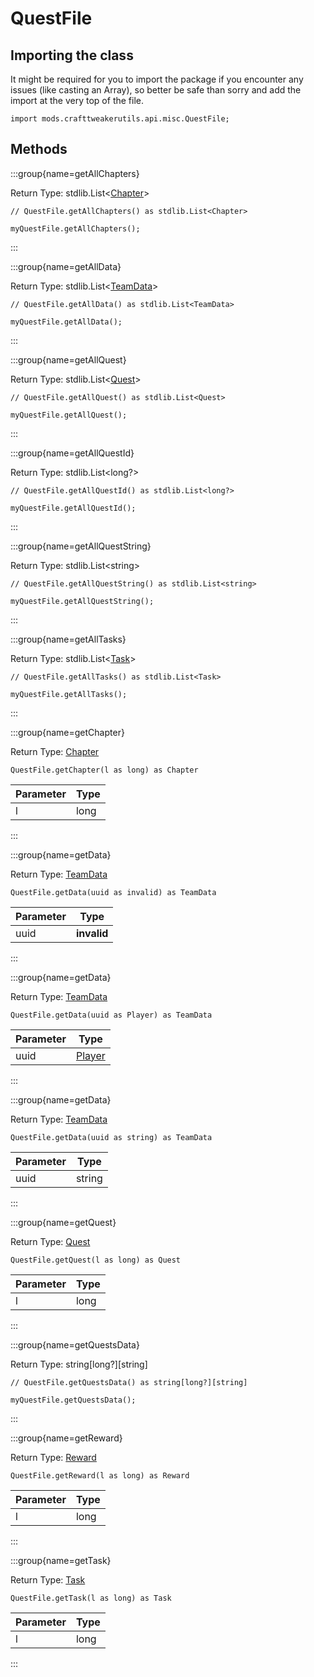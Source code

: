 # QuestFile

## Importing the class

It might be required for you to import the package if you encounter any issues (like casting an Array), so better be safe than sorry and add the import at the very top of the file.
```zenscript
import mods.crafttweakerutils.api.misc.QuestFile;
```


## Methods

:::group{name=getAllChapters}

Return Type: stdlib.List&lt;[Chapter](/mods/sixikutils/ftbquest/quests/Chapter)&gt;

```zenscript
// QuestFile.getAllChapters() as stdlib.List<Chapter>

myQuestFile.getAllChapters();
```

:::

:::group{name=getAllData}

Return Type: stdlib.List&lt;[TeamData](/mods/sixikutils/ftbquest/quests/TeamData)&gt;

```zenscript
// QuestFile.getAllData() as stdlib.List<TeamData>

myQuestFile.getAllData();
```

:::

:::group{name=getAllQuest}

Return Type: stdlib.List&lt;[Quest](/mods/sixikutils/ftbquest/quests/Quest)&gt;

```zenscript
// QuestFile.getAllQuest() as stdlib.List<Quest>

myQuestFile.getAllQuest();
```

:::

:::group{name=getAllQuestId}

Return Type: stdlib.List&lt;long?&gt;

```zenscript
// QuestFile.getAllQuestId() as stdlib.List<long?>

myQuestFile.getAllQuestId();
```

:::

:::group{name=getAllQuestString}

Return Type: stdlib.List&lt;string&gt;

```zenscript
// QuestFile.getAllQuestString() as stdlib.List<string>

myQuestFile.getAllQuestString();
```

:::

:::group{name=getAllTasks}

Return Type: stdlib.List&lt;[Task](/mods/sixikutils/ftbquest/quests/Task)&gt;

```zenscript
// QuestFile.getAllTasks() as stdlib.List<Task>

myQuestFile.getAllTasks();
```

:::

:::group{name=getChapter}

Return Type: [Chapter](/mods/sixikutils/ftbquest/quests/Chapter)

```zenscript
QuestFile.getChapter(l as long) as Chapter
```

| Parameter | Type |
|-----------|------|
| l         | long |


:::

:::group{name=getData}

Return Type: [TeamData](/mods/sixikutils/ftbquest/quests/TeamData)

```zenscript
QuestFile.getData(uuid as invalid) as TeamData
```

| Parameter |    Type     |
|-----------|-------------|
| uuid      | **invalid** |


:::

:::group{name=getData}

Return Type: [TeamData](/mods/sixikutils/ftbquest/quests/TeamData)

```zenscript
QuestFile.getData(uuid as Player) as TeamData
```

| Parameter |                       Type                       |
|-----------|--------------------------------------------------|
| uuid      | [Player](/vanilla/api/entity/type/player/Player) |


:::

:::group{name=getData}

Return Type: [TeamData](/mods/sixikutils/ftbquest/quests/TeamData)

```zenscript
QuestFile.getData(uuid as string) as TeamData
```

| Parameter |  Type  |
|-----------|--------|
| uuid      | string |


:::

:::group{name=getQuest}

Return Type: [Quest](/mods/sixikutils/ftbquest/quests/Quest)

```zenscript
QuestFile.getQuest(l as long) as Quest
```

| Parameter | Type |
|-----------|------|
| l         | long |


:::

:::group{name=getQuestsData}

Return Type: string[long?][string]

```zenscript
// QuestFile.getQuestsData() as string[long?][string]

myQuestFile.getQuestsData();
```

:::

:::group{name=getReward}

Return Type: [Reward](/mods/sixikutils/ftbquest/quests/Reward)

```zenscript
QuestFile.getReward(l as long) as Reward
```

| Parameter | Type |
|-----------|------|
| l         | long |


:::

:::group{name=getTask}

Return Type: [Task](/mods/sixikutils/ftbquest/quests/Task)

```zenscript
QuestFile.getTask(l as long) as Task
```

| Parameter | Type |
|-----------|------|
| l         | long |


:::


